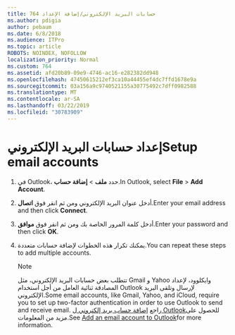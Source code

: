 ```yaml
---
title: حسابات البريد الإلكتروني/إضافة الإعداد 764
ms.author: pdigia
author: pebaum
ms.date: 6/8/2018
ms.audience: ITPro
ms.topic: article
ROBOTS: NOINDEX, NOFOLLOW
localization_priority: Normal
ms.custom: 764
ms.assetid: afd20b89-09e9-4746-ac16-e282382dd948
ms.openlocfilehash: 47450615212ef3ca10a44455ef4dc7ffd1678e9a
ms.sourcegitcommit: 03a156a9c9740521155a30775492c7dff0982588
ms.translationtype: MT
ms.contentlocale: ar-SA
ms.lasthandoff: 03/22/2019
ms.locfileid: "30783909"
---
```

# <a name="setup-email-accounts"></a><span data-ttu-id="d9ba1-102">إعداد حسابات البريد الإلكتروني</span><span class="sxs-lookup"><span data-stu-id="d9ba1-102">Setup email accounts</span></span>

1. <span data-ttu-id="d9ba1-103">في Outlook، حدد **ملف** \> **إضافة حساب**.</span><span class="sxs-lookup"><span data-stu-id="d9ba1-103">In Outlook, select **File** \> **Add Account**.</span></span>
    
2. <span data-ttu-id="d9ba1-104">أدخل عنوان البريد الإلكتروني ومن ثم انقر فوق **اتصال**.</span><span class="sxs-lookup"><span data-stu-id="d9ba1-104">Enter your email address and then click **Connect**.</span></span>
    
3. <span data-ttu-id="d9ba1-105">أدخل كلمة المرور الخاصة بك ومن ثم انقر فوق **موافق**.</span><span class="sxs-lookup"><span data-stu-id="d9ba1-105">Enter your password and then click **OK**.</span></span>
    
4. <span data-ttu-id="d9ba1-106">يمكنك تكرار هذه الخطوات لإضافة حسابات متعددة.</span><span class="sxs-lookup"><span data-stu-id="d9ba1-106">You can repeat these steps to add multiple accounts.</span></span>
    
    > [!NOTE]
    > <span data-ttu-id="d9ba1-107">تتطلب بعض حسابات البريد الإلكتروني، مثل Gmail و Yahoo وايكلوود، لإعداد المصادقة ثنائية العامل من أجل استخدام Outlook لإرسال وتلقى البريد الإلكتروني.</span><span class="sxs-lookup"><span data-stu-id="d9ba1-107">Some email accounts, like Gmail, Yahoo, and iCloud, require you to set up two-factor authentication in order to use Outlook to send and receive email.</span></span> <span data-ttu-id="d9ba1-108">راجع [إضافة حساب بريد إلكتروني ل Outlook](https://support.office.com/article/6e27792a-9267-4aa4-8bb6-c84ef146101b.aspx)للحصول على مزيد من المعلومات.</span><span class="sxs-lookup"><span data-stu-id="d9ba1-108">See [Add an email account to Outlook](https://support.office.com/article/6e27792a-9267-4aa4-8bb6-c84ef146101b.aspx)for more information.</span></span> 
  

